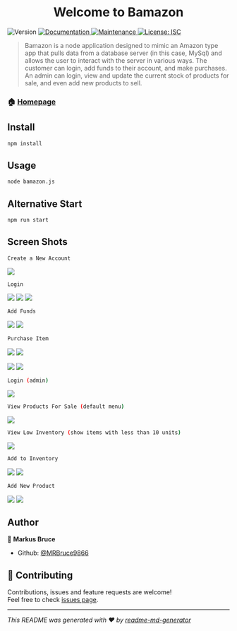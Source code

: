 <h1 align="center">Welcome to Bamazon </h1>
<p>
  <img alt="Version" src="https://img.shields.io/badge/version-1.0.0-blue.svg?cacheSeconds=2592000" />
  <a href="https://github.com/MRBruce9866/bamazon#readme">
    <img alt="Documentation" src="https://img.shields.io/badge/documentation-yes-brightgreen.svg" target="_blank" />
  </a>
  <a href="https://github.com/MRBruce9866/bamazon/graphs/commit-activity">
    <img alt="Maintenance" src="https://img.shields.io/badge/Maintained%3F-yes-green.svg" target="_blank" />
  </a>
  <a href="https://github.com/MRBruce9866/bamazon/blob/master/LICENSE">
    <img alt="License: ISC" src="https://img.shields.io/badge/License-ISC-yellow.svg" target="_blank" />
  </a>
</p>

> Bamazon is a node application designed to mimic an Amazon type app that pulls data from a database server (in this case, MySql) and allows the user to interact with the server in various ways. The customer can login, add funds to their account, and make purchases. An admin can login, view and update the current stock of products for sale, and even add new products to sell. 

### 🏠 [Homepage](https://github.com/MRBruce9866/bamazon#readme)

## Install

```sh
npm install
```

## Usage

```sh
node bamazon.js
```

## Alternative Start

```sh
npm run start
```

## Screen Shots
```sh
Create a New Account
```

![](images/createUser.PNG)

```sh
Login
```
![](images/login1.PNG) ![](images/login2.PNG) ![](images/customerMainMenu.PNG) 



```sh
Add Funds
```
![](images/addFunds1.PNG) ![](images/addFunds2.PNG) 

```sh
Purchase Item
```
![](images/purchaseItem1.PNG) ![](images/purchaseItem2.PNG)

![](images/purchaseItemError1.PNG) ![](images/purchaseItemError2.PNG)

```sh
Login (admin)
```
![](images/adminLogin.PNG) 

```sh
View Products For Sale (default menu)
```
![](images/adminMainMenu.PNG)

```sh
View Low Inventory (show items with less than 10 units)
```
![](images/adminLowInv.PNG)

```sh
Add to Inventory
```
![](images/addProd1.PNG) ![](images/addProd2.PNG)

```sh
Add New Product
```
![](images/newProd1.PNG) ![](images/newProd2.PNG) 





## Author

👤 **Markus Bruce**

* Github: [@MRBruce9866](https://github.com/MRBruce9866)

## 🤝 Contributing

Contributions, issues and feature requests are welcome!<br />Feel free to check [issues page](https://github.com/MRBruce9866/bamazon/issues).



***
_This README was generated with ❤️ by [readme-md-generator](https://github.com/kefranabg/readme-md-generator)_